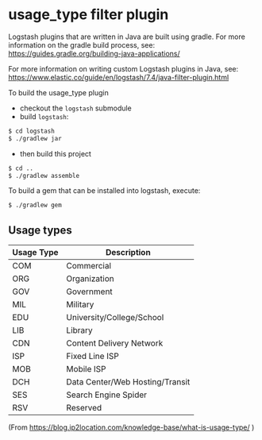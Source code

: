 # usage_type filter plugin

Logstash plugins that are written in Java are built using gradle. For more information on the gradle build process, see: https://guides.gradle.org/building-java-applications/

For more information on writing custom Logstash plugins in Java, see: https://www.elastic.co/guide/en/logstash/7.4/java-filter-plugin.html

To build the usage_type plugin
 - checkout the `logstash` submodule
 - build `logstash`:
```bash
$ cd logstash
$ ./gradlew jar
```
 - then build this project
```bash
$ cd ..
$ ./gradlew assemble
```

To build a gem that can be installed into logstash, execute:
```bash
$ ./gradlew gem
```


## Usage types

| Usage Type | Description |
| -----------| ------------|
| COM | Commercial |
| ORG |Organization |
| GOV |Government |
| MIL |Military |
| EDU |University/College/School |
| LIB | Library |
| CDN |Content Delivery Network |
| ISP |Fixed Line ISP |
| MOB |Mobile ISP |
| DCH |Data Center/Web Hosting/Transit |
| SES | Search Engine Spider |
| RSV |Reserved |

(From https://blog.ip2location.com/knowledge-base/what-is-usage-type/ )
